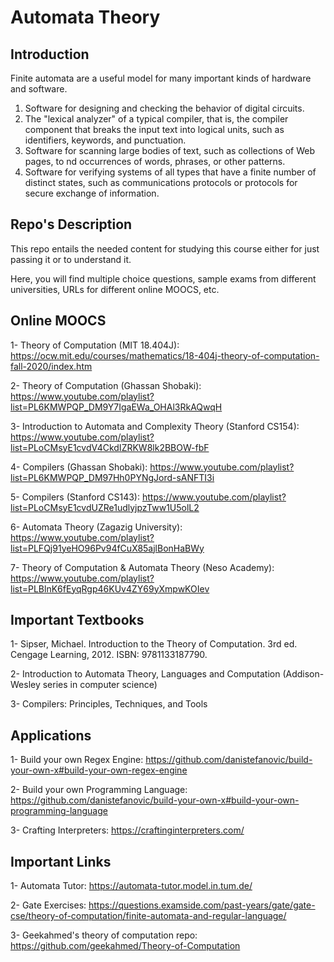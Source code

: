 # Automata Theory
## Introduction
Finite automata are a useful model for many important kinds of hardware and software.
1. Software for designing and checking the behavior of digital circuits.
2. The \"lexical analyzer" of a typical compiler, that is, the compiler component that breaks the input text into logical units, such as identifiers, keywords, and punctuation.
3. Software for scanning large bodies of text, such as collections of Web pages, to nd occurrences of words, phrases, or other patterns.
4. Software for verifying systems of all types that have a finite number of distinct states, such as communications protocols or protocols for secure exchange of information.

## Repo's Description
This repo entails the needed content for studying this course either for just passing it or to understand it.

Here, you will find multiple choice questions, sample exams from different universities, URLs for different online MOOCS, etc.

## Online MOOCS
1- Theory of Computation (MIT 18.404J): https://ocw.mit.edu/courses/mathematics/18-404j-theory-of-computation-fall-2020/index.htm

2- Theory of Computation (Ghassan Shobaki): https://www.youtube.com/playlist?list=PL6KMWPQP_DM9Y7IgaEWa_OHAl3RkAQwqH

3- Introduction to Automata and Complexity Theory (Stanford CS154): https://www.youtube.com/playlist?list=PLoCMsyE1cvdV4CkdIZRKW8lk2BBOW-fbF

4- Compilers (Ghassan Shobaki): https://www.youtube.com/playlist?list=PL6KMWPQP_DM97Hh0PYNgJord-sANFTI3i

5- Compilers (Stanford CS143): https://www.youtube.com/playlist?list=PLoCMsyE1cvdUZRe1udlyjpzTww1U5olL2

6- Automata Theory (Zagazig University): https://www.youtube.com/playlist?list=PLFQj91yeHO96Pv94fCuX85ajlBonHaBWy

7- Theory of Computation & Automata Theory (Neso Academy): https://www.youtube.com/playlist?list=PLBlnK6fEyqRgp46KUv4ZY69yXmpwKOIev

## Important Textbooks
1- Sipser, Michael. Introduction to the Theory of Computation. 3rd ed. Cengage Learning, 2012. ISBN: 9781133187790.

2- Introduction to Automata Theory, Languages and Computation (Addison-Wesley series in computer science)

3- Compilers: Principles, Techniques, and Tools

## Applications
1- Build your own Regex Engine: https://github.com/danistefanovic/build-your-own-x#build-your-own-regex-engine

2- Build your own Programming Language: https://github.com/danistefanovic/build-your-own-x#build-your-own-programming-language

3- Crafting Interpreters: https://craftinginterpreters.com/

## Important Links
1- Automata Tutor: https://automata-tutor.model.in.tum.de/

2- Gate Exercises: https://questions.examside.com/past-years/gate/gate-cse/theory-of-computation/finite-automata-and-regular-language/

3- Geekahmed's theory of computation repo: https://github.com/geekahmed/Theory-of-Computation



